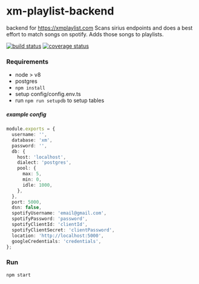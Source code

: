 # xm-playlist-backend
backend for https://xmplaylist.com Scans sirius endpoints and does a best effort to match songs on spotify. Adds those songs to playlists.

[![build status](https://img.shields.io/travis/scttcper/xm-playlist-backend.svg)](https://travis-ci.org/scttcper/xm-playlist-backend)
[![coverage status](https://codecov.io/gh/scttcper/xm-playlist-backend/branch/master/graph/badge.svg)](https://codecov.io/gh/scttcper/xm-playlist-backend)

### Requirements
- node > v8
- postgres
- `npm install`
- setup config/config.env.ts
- run `npm run setupdb` to setup tables

##### example config
```typescript
module.exports = {
  username: '',
  database: 'xm',
  password: '',
  db: {
    host: 'localhost',
    dialect: 'postgres',
    pool: {
      max: 5,
      min: 0,
      idle: 1000,
    },
  },
  port: 5000,
  dsn: false,
  spotifyUsername: 'email@gmail.com',
  spotifyPassword: 'password',
  spotifyClientId: 'clientId',
  spotifyClientSecret: 'clientPassword',
  location: 'http://localhost:5000',
  googleCredentials: 'credentials',
};
```

### Run
```npm start```
